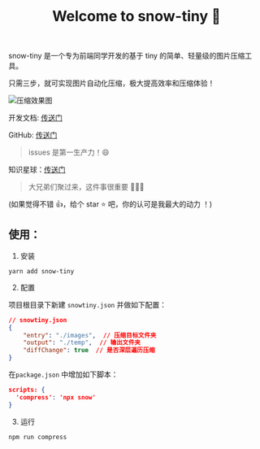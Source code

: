 <br>

<h1 align="center">Welcome to snow-tiny 👋</h1>

<br>

snow-tiny 是一个专为前端同学开发的基于 tiny 的简单、轻量级的图片压缩工具。

只需三步，就可实现图片自动化压缩，极大提高效率和压缩体验！

![压缩效果图](https://vitepress-source.oss-cn-beijing.aliyuncs.com/typoraimage-20221120164649326.png)

开发文档: [传送门](http://www.jimmyxuexue.top:999/snowtiny/guide/introduce.html)

GitHub: [传送门](https://github.com/Jimmylxue/daily-store/tree/master/packages/snowtiny)

> issues 是第一生产力！😄

知识星球：[传送门](http://www.jimmyxuexue.top)

> 大兄弟们聚过来，这件事很重要 🎉🎉🎉

(如果觉得不错 👍，给个 star ⭐ 吧，你的认可是我最大的动力 ！)

## 使用：

1. 安装

```
yarn add snow-tiny
```

2. 配置

项目根目录下新建 `snowtiny.json` 并做如下配置：

```json
// snowtiny.json
{
	"entry": "./images",  // 压缩目标文件夹
	"output": "./temp",  // 输出文件夹
	"diffChange": true  // 是否深层遍历压缩
}
```

在`package.json` 中增加如下脚本：

```json
scripts: {
  'compress': 'npx snow'
}
```

3. 运行

```
npm run compress
```

